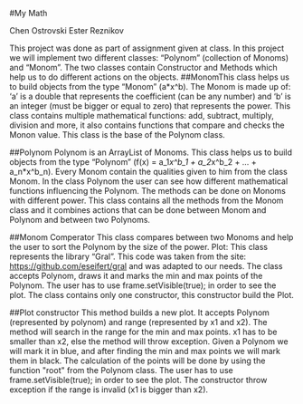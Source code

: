 #My Math

Chen Ostrovski
Ester Reznikov

This project was done as part of assignment given at class. In this project we will implement two different classes: “Polynom” (collection of Monoms) and “Monom”. The two classes contain Constructor and Methods which help us to do different actions on the objects.
##MonomThis class helps us to build objects from the type “Monom” (a*x^b). The Monom is made up of: ‘a’ is a double that represents the coefficient (can be any number) and ‘b’ is an integer (must be bigger or equal to zero) that represents the power. This class contains multiple mathematical functions: add, subtract, multiply, division and more, it also contains functions that compare and checks the Monon value. This class is the base of the Polynom class.

##Polynom
Polynom is an ArrayList of Monoms. This class helps us to build objects from the type “Polynom” (f(x) = a_1*x^b_1 + a_2*x^b_2 + … + a_n*x^b_n). Every Monom contain the qualities given to him from the class Monom. In the class Polynom the user can see how different mathematical functions influencing the Polynom. The methods can be done on Monoms with different power. This class contains all the methods from the Monom class and it combines actions that can be done between Monom and Polynom and between two Polynoms.

##Monom Comperator
This class compares between two Monoms and help the user to sort the Polynom by the size of the power.
Plot:
This class represents the library “Gral”. This code was taken from the site: https://github.com/eseifert/gral and was adapted to our needs.  The class accepts Polynom, draws it and marks the min and max points of the Polynom. The user has to use frame.setVisible(true); in order to see the plot. The class contains only one constructor, this constructor build the Plot. 

##Plot constructor
This method builds a new plot. It accepts Polynom (represented by polynom) and range (represented by x1 and x2). The method will search in the range for the min and max points. x1 has to be smaller than x2, else the method will throw exception. Given a Polynom we will mark it in blue, and after finding the min and max points we will mark them in black. The calculation of the points will be done by using the function "root" from the Polynom class. The user has to use frame.setVisible(true); in order to see the plot. The constructor throw exception if the range is invalid (x1 is bigger than x2).

